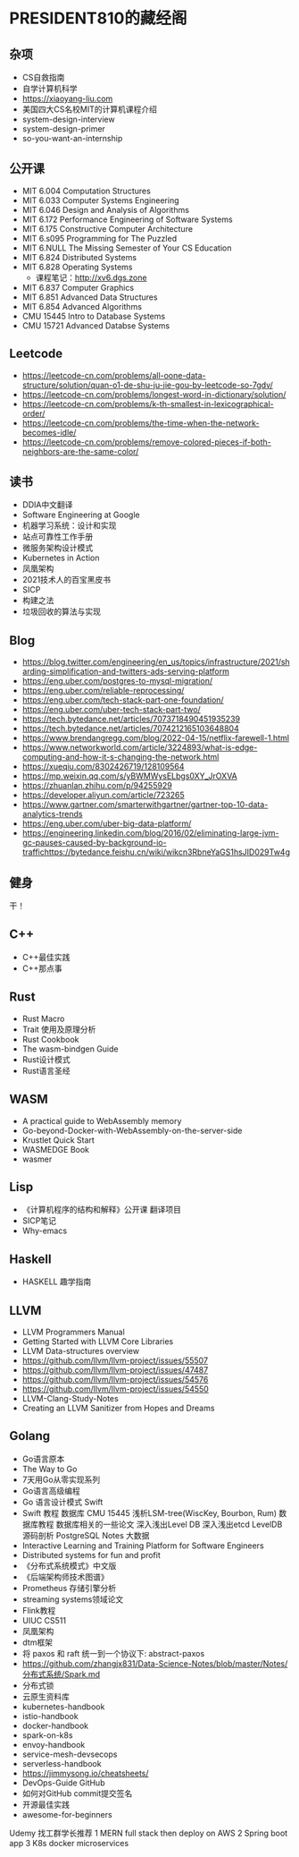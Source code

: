 # PRESIDENT810的藏经阁

## 杂项
- CS自救指南
- 自学计算机科学
- https://xiaoyang-liu.com
- 美国四大CS名校MIT的计算机课程介绍
- system-design-interview
- system-design-primer
- so-you-want-an-internship


## 公开课
- MIT 6.004 Computation Structures
- MIT 6.033 Computer Systems Engineering
- MIT 6.046 Design and Analysis of Algorithms
- MIT 6.172 Performance Engineering of Software Systems
- MIT 6.175 Constructive Computer Architecture
- MIT 6.s095 Programming for The Puzzled
- MIT 6.NULL The Missing Semester of Your CS Education
- MIT 6.824 Distributed Systems
- MIT 6.828 Operating Systems
  - 课程笔记：http://xv6.dgs.zone
- MIT 6.837 Computer Graphics
- MIT 6.851 Advanced Data Structures
- MIT 6.854 Advanced Algorithms
- CMU 15445 Intro to Database Systems
- CMU 15721 Advanced Databse Systems


## Leetcode
- https://leetcode-cn.com/problems/all-oone-data-structure/solution/quan-o1-de-shu-ju-jie-gou-by-leetcode-so-7gdv/
- https://leetcode-cn.com/problems/longest-word-in-dictionary/solution/
- https://leetcode-cn.com/problems/k-th-smallest-in-lexicographical-order/
- https://leetcode-cn.com/problems/the-time-when-the-network-becomes-idle/
- https://leetcode-cn.com/problems/remove-colored-pieces-if-both-neighbors-are-the-same-color/


## 读书
- DDIA中文翻译
- Software Engineering at Google
- 机器学习系统：设计和实现
- 站点可靠性工作手册 
- 微服务架构设计模式
- Kubernetes in Action
- 凤凰架构
- 2021技术人的百宝黑皮书
- SICP
- 构建之法
- 垃圾回收的算法与实现


## Blog
- https://blog.twitter.com/engineering/en_us/topics/infrastructure/2021/sharding-simplification-and-twitters-ads-serving-platform
- https://eng.uber.com/postgres-to-mysql-migration/
- https://eng.uber.com/reliable-reprocessing/
- https://eng.uber.com/tech-stack-part-one-foundation/
- https://eng.uber.com/uber-tech-stack-part-two/
- https://tech.bytedance.net/articles/7073718490451935239
- https://tech.bytedance.net/articles/7074212165103648804
- https://www.brendangregg.com/blog/2022-04-15/netflix-farewell-1.html
- https://www.networkworld.com/article/3224893/what-is-edge-computing-and-how-it-s-changing-the-network.html
- https://xueqiu.com/8302426719/128109564
- https://mp.weixin.qq.com/s/yBWMWysELbgs0XY_JrOXVA
- https://zhuanlan.zhihu.com/p/94255929
- https://developer.aliyun.com/article/723265
- https://www.gartner.com/smarterwithgartner/gartner-top-10-data-analytics-trends
- https://eng.uber.com/uber-big-data-platform/
- https://engineering.linkedin.com/blog/2016/02/eliminating-large-jvm-gc-pauses-caused-by-background-io-traffichttps://bytedance.feishu.cn/wiki/wikcn3RbneYaGS1hsJID029Tw4g


## 健身
干！

## C++
- C++最佳实践
- C++那点事


## Rust
- Rust Macro
- Trait 使用及原理分析
- Rust Cookbook
- The wasm-bindgen Guide
- Rust设计模式
- Rust语言圣经


## WASM
- A practical guide to WebAssembly memory
- Go-beyond-Docker-with-WebAssembly-on-the-server-side
- Krustlet Quick Start
- WASMEDGE Book
- wasmer

## Lisp
- 《计算机程序的结构和解释》公开课 翻译项目
- SICP笔记
- Why-emacs


## Haskell
- HASKELL 趣学指南


## LLVM
- LLVM Programmers Manual
- Getting Started with LLVM Core Libraries
- LLVM Data-structures overview
- https://github.com/llvm/llvm-project/issues/55507
- https://github.com/llvm/llvm-project/issues/47487
- https://github.com/llvm/llvm-project/issues/54576
- https://github.com/llvm/llvm-project/issues/54550
- LLVM-Clang-Study-Notes
- Creating an LLVM Sanitizer from Hopes and Dreams


## Golang
- Go语言原本
- The Way to Go
- 7天用Go从零实现系列
- Go语言高级编程
- Go 语言设计模式
Swift
- Swift 教程
数据库
CMU 15445
浅析LSM-tree(WiscKey, Bourbon, Rum)
数据库教程
数据库相关的一些论文
深入浅出Level DB
深入浅出etcd
LevelDB 源码剖析
PostgreSQL Notes
大数据
- Interactive Learning and Training Platform for Software Engineers
- Distributed systems for fun and profit
- 《分布式系统模式》中文版 
- 《后端架构师技术图谱》
- Prometheus 存储引擎分析
- streaming systems领域论文
- Flink教程
- UIUC CS511
- 凤凰架构
- dtm框架
- 将 paxos 和 raft 统一到一个协议下: abstract-paxos
- https://github.com/zhangjx831/Data-Science-Notes/blob/master/Notes/分布式系统/Spark.md
- 分布式锁
- 云原生资料库
- kubernetes-handbook
- istio-handbook
- docker-handbook
- spark-on-k8s
- envoy-handbook
- service-mesh-devsecops
- serverless-handbook
- https://jimmysong.io/cheatsheets/
- DevOps-Guide
GitHub
- 如何对GitHub commit提交签名
- 开源最佳实践
- awesome-for-beginners

Udemy
找工群学长推荐
1 MERN full stack then deploy on AWS
2 Spring boot app
3 K8s docker microservices